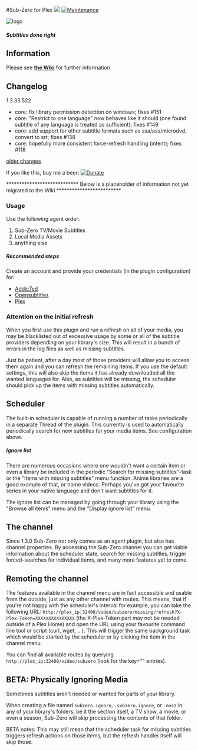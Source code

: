 #Sub-Zero for Plex
[![](https://img.shields.io/github/release/pannal/Sub-Zero.bundle.svg?style=flat)](https://github.com/pannal/Sub-Zero.bundle/releases) [![Maintenance](https://img.shields.io/maintenance/yes/2016.svg?maxAge=2592000)]()

![logo](https://raw.githubusercontent.com/pannal/Sub-Zero.bundle/master/Contents/Resources/subzero.gif)

##### Subtitles done right

## Information
Please see **[the Wiki](https://github.com/pannal/Sub-Zero.bundle/wiki)** for further information

## Changelog

1.3.33.522

- core: fix library permission detection on windows; fixes #151
- core: "Restrict to one language" now behaves like it should (one found subtitle of any language is treated as sufficient); fixes #149
- core: add support for other subtitle formats such as ssa/ass/microdvd, convert to srt; fixes #138
- core: hopefully more consistent force-refresh handling (intent); fixes #118

[older changes](CHANGELOG.md)


If you like this, buy me a beer: [![Donate](https://www.paypalobjects.com/en_US/i/btn/btn_donate_LG.gif)](https://www.paypal.com/cgi-bin/webscr?cmd=_s-xclick&hosted_button_id=G9VKR2B8PMNKG)


**************************** Below is a placeholder of information not yet migrated to the Wiki *************************



### Usage
Use the following agent order:

1. Sub-Zero TV/Movie Subtitles
2. Local Media Assets
3. anything else

##### Recommended steps
Create an account and provide your credentials (in the plugin configuration) for:

* [Addic7ed](http://www.addic7ed.com/newaccount.php)
* [Opensubtitles](http://www.opensubtitles.org/en/newuser)
* [Plex](https://plex.tv/users/sign_up)

### Attention on the initial refresh
When you first use this plugin and run a refresh on all of your media, you may be
blacklisted out of excessive usage by some or all of the subtitle providers depending on your library's size.
This will result in a bunch of errors in the log files as well as missing subtitles.

Just be patient, after a day most of those providers will allow you to access them again and you can
refresh the remaining items. If you use the default settings, this will also skip the items
it has already downloaded all the wanted languages for. Also, as subtitles will be missing, the scheduler should pick up
the items with missing subtitles automatically.


Scheduler
---------------------------------------
The built-in scheduler is capable of running a number of tasks periodically in a separate Thread of the plugin.
This currently is used to automatically periodically search for new subtitles for your media items.
See configuration above.

##### Ignore list
There are numerous occasions where one wouldn't want a certain item or even a library be included in the periodic "Search for missing subtitles"-task or the "Items with missing subtitles" menu function.
Anime libraries are a good example of that, or home videos. Perhaps you've got your favourite series in your native language and don't want subtitles for it.

The ignore list can be managed by going through your library using the "Browse all items" menu and the "Display ignore list" menu. 


The channel
-----------
Since 1.3.0 Sub-Zero not only comes as an agent plugin, but also has channel properties.
By accessing the Sub-Zero channel you can get viable information about the scheduler state, search for missing subtitles,
trigger forced-searches for individual items, and many more features yet to come.

Remoting the channel
--------------------
The features available in the channel menu are in fact accessible and usable from the outside,
just as any other channel with routes.
This means, that if you're not happy with the scheduler's interval for example, you can take the following URL:
`http://plex_ip:32400/video/subzero/missing/refresh?X-Plex-Token=XXXXXXXXXXXXXXX` (the X-Plex-Token part may not be needed outside of
a Plex Home) and open the URL using your favourite command line tool or script (curl, wget, ...).
This will trigger the same background task which would be started by the scheduler or by clicking the item in the channel menu.

You can find all available routes by querying `http://plex_ip:32400/video/subzero` (look for the key="" entries). 




BETA: Physically Ignoring Media
-------------------------
Sometimes subtitles aren't needed or wanted for parts of your library.

When creating a file named `subzero.ignore`, `.subzero.ignore`, or `.nosz` in any of your library's folders, be it
the section itself, a TV show, a movie, or even a season, Sub-Zero will skip processing the contents of that folder.
 
BETA notes: This may still mean that the scheduler task for missing subtitles triggers refresh actions on those items,
but the refresh handler itself will skip those.



